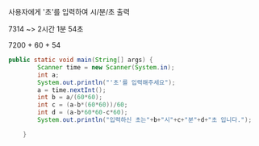 사용자에게 '초'를 입력하여 시/분/초 출력

7314 ~> 2시간 1분 54초

7200 + 60 + 54 



```java
public static void main(String[] args) {
		Scanner time = new Scanner(System.in);
		int a;
		System.out.println("'초'를 입력해주세요");
		a = time.nextInt();
		int b = a/(60*60);
		int c = (a-b*(60*60))/60;
		int d = (a-b*60*60-c*60);
		System.out.println("입력하신 초는"+b+"시"+c+"분"+d+"초 입니다.");

	}
```

